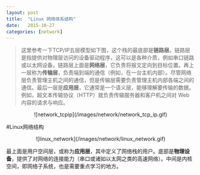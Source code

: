 ```yaml
---
layout: post
title:  "Linux 网络体系结构"
date:   2015-10-27
categories: [network]
---
```

>这里参考一下TCP/IP五层模型如下图，这个栈的最底部是**链路层**。链路层是指提供对物理层访问的设备驱动程序，这可以是各种介质，例如串口链路或以太网设备。链路层上面是**网络层**，它负责将报文定向到目标位置。再上一层称为**传输层**，负责端到端的通信（例如，在一台主机内部）。尽管网络层负责管理主机之间的通信，但是传输层需要负责管理主机内部各端之间的通信。最后一层是**应用层**，它通常是一个语义层，能够理解要传输的数据。例如，超文本传输协议（HTTP）就负责传输服务器和客户机之间对 Web 内容的请求与响应。

<center>![network_tcpip](/images/network/network_tcp_ip.gif)</center>

#Linux网络结构
<center>![linux_network](/images/network/linux_network.gif)</center>

最上面是用户空间层，或称为**应用层**，其中定义了网络栈的用户。底部是**物理设备**，提供了对网络的连接能力（串口或诸如以太网之类的高速网络）。中间是内核空间，即网络子系统，也是需要重点学习的地方。